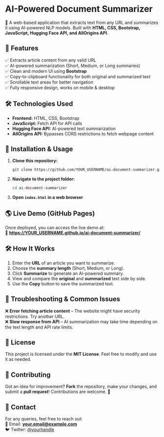 # AI-Powered Document Summarizer

🚀 A web-based application that extracts text from any URL and summarizes it using AI-powered NLP models. Built with **HTML, CSS, Bootstrap, JavaScript, Hugging Face API, and AllOrigins API**.

## 📌 Features
✅ Extracts article content from any valid URL  
✅ AI-powered summarization (Short, Medium, or Long summaries)  
✅ Clean and modern UI using **Bootstrap**  
✅ Copy-to-clipboard functionality for both original and summarized text  
✅ Scrollable text areas for better navigation  
✅ Fully responsive design, works on mobile & desktop  

## 🛠️ Technologies Used
- **Frontend:** HTML, CSS, Bootstrap
- **JavaScript:** Fetch API for API calls
- **Hugging Face API:** AI-powered text summarization
- **AllOrigins API:** Bypasses CORS restrictions to fetch webpage content

## 🚀 Installation & Usage
1. **Clone this repository:**  
   ```sh
   git clone https://github.com/YOUR_USERNAME/ai-document-summarizer.git
   ```
2. **Navigate to the project folder:**  
   ```sh
   cd ai-document-summarizer
   ```
3. **Open `index.html` in a web browser**  

## 🌎 Live Demo (GitHub Pages)
Once deployed, you can access the live demo at:  
🔗 **https://YOUR_USERNAME.github.io/ai-document-summarizer/**  

## 🛠️ How It Works
1. Enter the **URL** of an article you want to summarize.
2. Choose the **summary length** (Short, Medium, or Long).
3. Click **Summarize** to generate an AI-powered summary.
4. View and compare the **original** and **summarized** text side by side.
5. Use the **Copy** button to save the summarized text.

## 🔧 Troubleshooting & Common Issues
❌ **Error fetching article content** – The website might have security restrictions. Try another URL.  
❌ **Slow response from API** – AI summarization may take time depending on the text length and API rate limits.  

## 📜 License
This project is licensed under the **MIT License**. Feel free to modify and use it as needed.  

## 🤝 Contributing
Got an idea for improvement? **Fork** the repository, make your changes, and submit a **pull request**! Contributions are welcome. 🙌

## 📩 Contact
For any queries, feel free to reach out:  
📧 Email: **your.email@example.com**  
🐦 Twitter: [@yourhandle](https://twitter.com/yourhandle)

